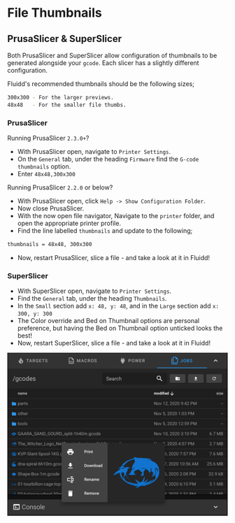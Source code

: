 # File Thumbnails

## PrusaSlicer & SuperSlicer

Both PrusaSlicer and SuperSlicer allow configuration of thumbnails to be generated alongside your `gcode`. Each slicer has a slightly different configuration.

Fluidd's recommended thumbnails should be the following sizes;

```bash
300x300 - For the larger previews.
48x48   - For the smaller file thumbs.
```

### PrusaSlicer

Running PrusaSlicer `2.3.0+`?

- With PrusaSlicer open, navigate to `Printer Settings`.
- On the `General` tab, under the heading `Firmware` find the `G-code thumbnails` option.
- Enter `48x48,300x300`

Running PrusaSlicer `2.2.0` or below?

- With PrusaSlicer open, click `Help -> Show Configuration Folder`.
- Now close PrusaSlicer.
- With the now open file navigator, Navigate to the `printer` folder, and open the appropriate printer profile.
- Find the line labelled `thumbnails` and update to the following;

```bash
thumbnails = 48x48, 300x300
```

- Now, restart PrusaSlicer, slice a file - and take a look at it in Fluidd!

### SuperSlicer

- With SuperSlicer open, navigate to `Printer Settings`.
- Find the `General` tab, under the heading `Thumbnails`.
- In the `Small` section add `x: 48, y: 48`, and in the `Large` section add `x: 300, y: 300`
- The Color override and Bed on Thumbnail options are personal preference, but having the Bed on Thumbnail option unticked looks the best!
- Now, restart SuperSlicer, slice a file - and take a look at it in Fluidd!

![screenshot](../images/thumbnails.png)
